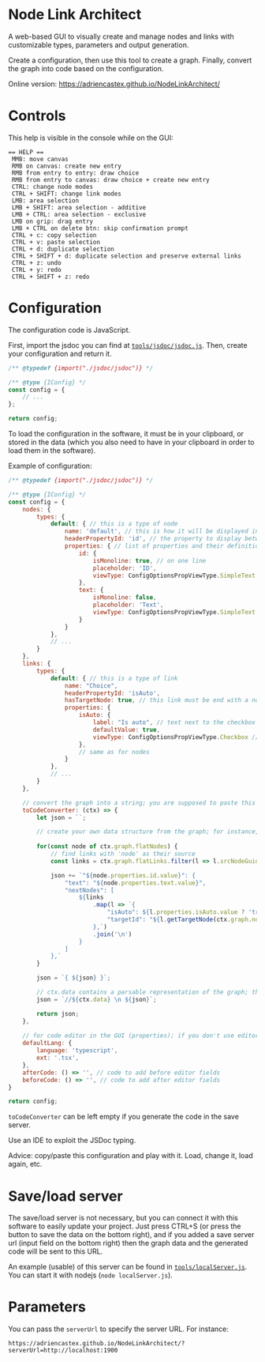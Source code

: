 # Node Link Architect

A web-based GUI to visually create and manage nodes and links with customizable types, parameters and output generation.

Create a configuration, then use this tool to create a graph. Finally, convert the graph into code based on the configuration.

Online version: https://adriencastex.github.io/NodeLinkArchitect/

# Controls

This help is visible in the console while on the GUI:
```
== HELP ==
 MMB: move canvas
 RMB on canvas: create new entry
 RMB from entry to entry: draw choice
 RMB from entry to canvas: draw choice + create new entry
 CTRL: change node modes
 CTRL + SHIFT: change link modes
 LMB: area selection
 LMB + SHIFT: area selection - additive
 LMB + CTRL: area selection - exclusive
 LMB on grip: drag entry
 LMB + CTRL on delete btn: skip confirmation prompt
 CTRL + c: copy selection
 CTRL + v: paste selection
 CTRL + d: duplicate selection
 CTRL + SHIFT + d: duplicate selection and preserve external links
 CTRL + z: undo
 CTRL + y: redo
 CTRL + SHIFT + z: redo
```

# Configuration

The configuration code is JavaScript.

First, import the jsdoc you can find at [`tools/jsdoc/jsdoc.js`](tools/jsdoc/jsdoc.js). Then, create your configuration and return it.
```javascript
/** @typedef {import("./jsdoc/jsdoc")} */

/** @type {IConfig} */
const config = {
    // ...
};

return config;
```

To load the configuration in the software, it must be in your clipboard, or stored in the data (which you also need to have in your clipboard in order to load them in the software).

Example of configuration:
```javascript
/** @typedef {import("./jsdoc/jsdoc")} */

/** @type {IConfig} */
const config = {
	nodes: {
		types: {
			default: { // this is a type of node
				name: 'default', // this is how it will be displayed in the GUI
				headerPropertyId: 'id', // the property to display between the grab area and the delete btn
				properties: { // list of properties and their definition
					id: {
						isMonoline: true, // on one line
						placeholder: 'ID',
						viewType: ConfigOptionsPropViewType.SimpleText // text field (value = string)
					},
					text: {
						isMonoline: false,
						placeholder: 'Text',
						viewType: ConfigOptionsPropViewType.SimpleText
					}
				}
			},
            // ...
		}
	},
    links: {
        types: {
            default: { // this is a type of link
                name: "Choice",
                headerPropertyId: 'isAuto',
                hasTargetNode: true, // this link must be end with a node (false = floating)
                properties: {
                    isAuto: {
                        label: "Is auto", // text next to the checkbox
                        defaultValue: true,
                        viewType: ConfigOptionsPropViewType.Checkbox // checkbox (value = boolean)
                    },
                    // same as for nodes
                }
            },
            // ...
        }
    },

    // convert the graph into a string; you are supposed to paste this string into your code, for integration in your engine, whatever it is (but you do whatever you want)
	toCodeConverter: (ctx) => {
        let json = ``;

        // create your own data structure from the graph; for instance, here, we create JSON
        
        for(const node of ctx.graph.flatNodes) {
            // find links with 'node' as their source
            const links = ctx.graph.flatLinks.filter(l => l.srcNodeGuid === node.guid);

            json += `"${node.properties.id.value}": {
                "text": "${node.properties.text.value}",
                "nextNodes": [
                    ${links
                        .map(l => `{
                            "isAuto": ${l.properties.isAuto.value ? 'true' : 'false'},
                            "targetId": "${l.getTargetNode(ctx.graph.nodes).properties.id.value}"
                        },`)
                        .join('\n')
                    }
                ]
            },`
        }

        json = `{ ${json} }`;

        // ctx.data contains a parsable representation of the graph; the software need it to load the data, so we add ctx.data with comments; this way, we will be able to just copy the content of the file, and when loaded in the software, this part will be extracted (it's just easier and more maintenable to have the 'generated code' and the 'parsable data' in the same file)
        json = `//${ctx.data} \n ${json}`;

        return json;
    },
    
    // for code editor in the GUI (properties); if you don't use editor properties, then this is not used
	defaultLang: {
        language: 'typescript',
        ext: '.tsx',
	},
	afterCode: () => '', // code to add before editor fields
	beforeCode: () => '', // code to add after editor fields
}

return config;
```

`toCodeConverter` can be left empty if you generate the code in the save server.

Use an IDE to exploit the JSDoc typing.

Advice: copy/paste this configuration and play with it. Load, change it, load again, etc.

# Save/load server

The save/load server is not necessary, but you can connect it with this software to easily update your project. Just press CTRL+S (or press the button to save the data on the bottom right), and if you added a save server url (input field on the bottom right) then the graph data and the generated code will be sent to this URL.

An example (usable) of this server can be found in [`tools/localServer.js`](tools/localServer.js). You can start it with nodejs (`node localServer.js`).

# Parameters

You can pass the `serverUrl` to specify the server URL. For instance:
```
https://adriencastex.github.io/NodeLinkArchitect/?serverUrl=http://localhost:1900
```
